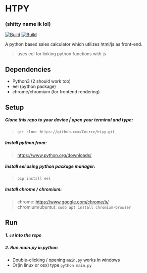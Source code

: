 # HTPY
### (shitty name ik lol)

[![Build](https://img.shields.io/badge/Supported_OS-all-green.svg)]() 
[![Build](https://img.shields.io/badge/Build-Beta-green.svg)]() 
 
A python based sales calculator which utilizes html/js as front-end. 
> uses eel for linking python functions with js
 
## Dependencies
 
- Python3 (2 should work too)
- eel (python package)
- chrome/chromium (for frontend rendering)
 
## Setup

##### Clone this repo to your device | open your terminal and type:
  >  ```git clone https://github.com/Cource/htpy.git```
 
##### Install python from:
  > https://www.python.org/downloads/
 
##### Install eel using python package manager:
  > ```pip install eel```  
 
##### Install chrome / chromium:
  > chrome: https://www.google.com/chrome/b/  
  > chromium(ubuntu): ```sudo apt install chromium-browser```

## Run
##### 1. ```cd``` into the repo
##### 2. Run main.py in python
   - Double-clicking / opening ```main.py``` works in windows  
   - Or(in linux or osx) type ```python main.py```
